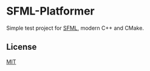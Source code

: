 # SFML-Platformer

Simple test project for [SFML](https://github.com/SFML/SFML), modern C++ and CMake.

## License

[MIT](https://choosealicense.com/licenses/mit/)
